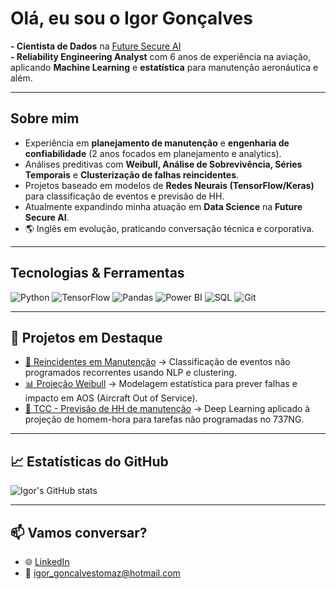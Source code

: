 # Olá, eu sou o Igor Gonçalves

**- Cientista de Dados** na [Future Secure AI](https://www.futuresecure.ai)  
**- Reliability Engineering Analyst** com 6 anos de experiência na aviação, aplicando **Machine Learning** e **estatística** para manutenção aeronáutica e além.

---

## Sobre mim
-  Experiência em **planejamento de manutenção** e **engenharia de confiabilidade** (2 anos focados em planejamento e analytics).  
-  Análises preditivas com **Weibull, Análise de Sobrevivência, Séries Temporais** e **Clusterização de falhas reincidentes**.  
-  Projetos baseado em modelos de **Redes Neurais (TensorFlow/Keras)** para classificação de eventos e previsão de HH.  
-  Atualmente expandindo minha atuação em **Data Science** na **Future Secure AI**.  
- 🌎 Inglês em evolução, praticando conversação técnica e corporativa.

---

##  Tecnologias & Ferramentas
![Python](https://img.shields.io/badge/Python-3776AB?style=for-the-badge&logo=python&logoColor=white)
![TensorFlow](https://img.shields.io/badge/TensorFlow-FF6F00?style=for-the-badge&logo=tensorflow&logoColor=white)
![Pandas](https://img.shields.io/badge/Pandas-150458?style=for-the-badge&logo=pandas&logoColor=white)
![Power BI](https://img.shields.io/badge/Power%20BI-F2C811?style=for-the-badge&logo=powerbi&logoColor=black)
![SQL](https://img.shields.io/badge/SQL-336791?style=for-the-badge&logo=postgresql&logoColor=white)
![Git](https://img.shields.io/badge/Git-F05032?style=for-the-badge&logo=git&logoColor=white)

---

## 📌 Projetos em Destaque
- [🔄 Reincidentes em Manutenção](#) → Classificação de eventos não programados recorrentes usando NLP e clustering.  
- [📊 Projeção Weibull](#) → Modelagem estatística para prever falhas e impacto em AOS (Aircraft Out of Service).  
- [🧠 TCC - Previsão de HH de manutenção](#) → Deep Learning aplicado à projeção de homem-hora para tarefas não programadas no 737NG.  

---

## 📈 Estatísticas do GitHub
![Igor's GitHub stats](https://github-readme-stats.vercel.app/api?username=igorgtdas&show_icons=true&theme=default)  
<!--- ![Top Langs](https://github-readme-stats.vercel.app/api/top-langs/?username=SEUUSUARIO&layout=compact) --->

---

## 📫 Vamos conversar?
- 🌐 [LinkedIn](https://www.linkedin.com/in/igorgtdas)  
- 📧 igor_goncalvestomaz@hotmail.com  

<!---
igorgtdas/igorgtdas is a ✨ special ✨ repository because its `README.md` (this file) appears on your GitHub profile.
You can click the Preview link to take a look at your changes.
--->

